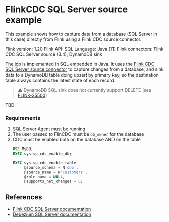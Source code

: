 # FlinkCDC SQL Server source example

This example shows how to capture data from a database (SQL Server in this case) directly from Flink using a Flink CDC source connector.

Flink version: 1.20
Flink API: SQL
Language: Java (11)
Flink connectors: Flink CDC SQL Server source (3.4), DynamoDB sink

The job is implemented in SQL embedded in Java. It uses the [Flink CDC SQL Server source connector](https://nightlies.apache.org/flink/flink-cdc-docs-release-3.4/docs/connectors/flink-sources/sqlserver-cdc/)
to capture changes from a database, and sink data to a DynamoDB table doing upsert by primary key, so the destination table always contains the latest state of each record.

> ⚠️ DynamoDB SQL sink does not currently support DELETE (see [FLINK-35500](https://issues.apache.org/jira/browse/FLINK-35500))

TBD

### Requirements

1. SQL Server Agent must be running
2. The user passed to FlinCDC must be `db_owner` for the database
3. CDC must be enabled both on the database AND on the table
    ```sql
    USE MyDB;
    EXEC sys.sp_cdc_enable_db;
    
    EXEC sys.sp_cdc_enable_table
         @source_schema = N'dbo',
         @source_name = N'Customers',
         @role_name = NULL,
         @supports_net_changes = 0;
    ```


## References

* [Flink CDC SQL Server documentation](https://nightlies.apache.org/flink/flink-cdc-docs-release-3.4/docs/connectors/flink-sources/sqlserver-cdc)
* [Debezium SQL Server documentation](https://debezium.io/documentation/reference/1.9/connectors/sqlserver.html)
